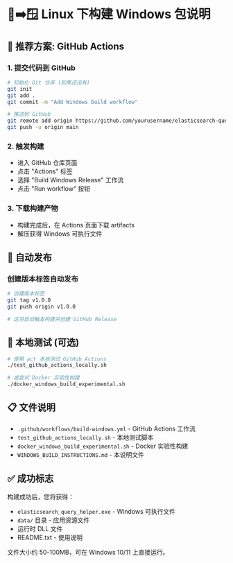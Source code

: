 # 🐧➡️🪟 Linux 下构建 Windows 包说明

## 🎯 推荐方案: GitHub Actions

### 1. 提交代码到 GitHub
```bash
# 初始化 Git 仓库 (如果还没有)
git init
git add .
git commit -m "Add Windows build workflow"

# 推送到 GitHub
git remote add origin https://github.com/yourusername/elasticsearch-query-helper.git
git push -u origin main
```

### 2. 触发构建
- 进入 GitHub 仓库页面
- 点击 "Actions" 标签
- 选择 "Build Windows Release" 工作流
- 点击 "Run workflow" 按钮

### 3. 下载构建产物
- 构建完成后，在 Actions 页面下载 artifacts
- 解压获得 Windows 可执行文件

## 🔄 自动发布

### 创建版本标签自动发布
```bash
# 创建版本标签
git tag v1.0.0
git push origin v1.0.0

# 这将自动触发构建并创建 GitHub Release
```

## 🧪 本地测试 (可选)

```bash
# 使用 act 本地测试 GitHub Actions
./test_github_actions_locally.sh

# 或尝试 Docker 实验性构建
./docker_windows_build_experimental.sh
```

## 📋 文件说明

- `.github/workflows/build-windows.yml` - GitHub Actions 工作流
- `test_github_actions_locally.sh` - 本地测试脚本
- `docker_windows_build_experimental.sh` - Docker 实验性构建
- `WINDOWS_BUILD_INSTRUCTIONS.md` - 本说明文件

## ✅ 成功标志

构建成功后，您将获得：
- `elasticsearch_query_helper.exe` - Windows 可执行文件
- `data/` 目录 - 应用资源文件
- 运行时 DLL 文件
- README.txt - 使用说明

文件大小约 50-100MB，可在 Windows 10/11 上直接运行。
